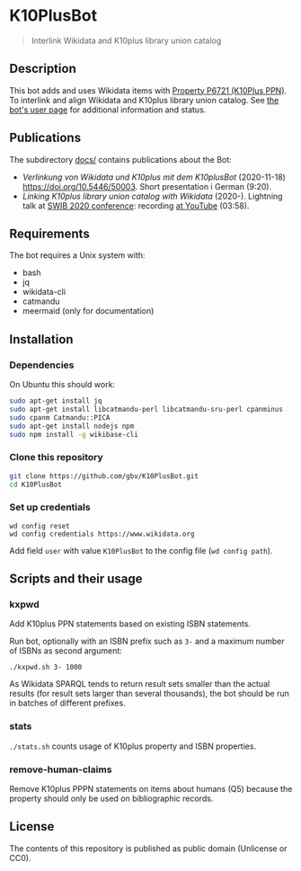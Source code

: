 # K10PlusBot

> Interlink Wikidata and K10plus library union catalog

## Description

This bot adds and uses Wikidata items with [Property P6721 (K10Plus PPN)](https://www.wikidata.org/wiki/Property:P6721). To interlink and align Wikidata and K10plus library union catalog. See [the bot's user page](https://www.wikidata.org/wiki/User:K10PlusBot) for additional information and status.

## Publications

The subdirectory [docs/](docs/) contains publications about the Bot:

* *Verlinkung von Wikidata und K10plus mit dem K10plusBot* (2020-11-18) <https://doi.org/10.5446/50003>. Short presentation i German (9:20).
* *Linking K10plus library union catalog with Wikidata* (2020-). Lightning talk at [SWIB 2020 conference](http://swib.org/swib20/): recording [at YouTube](https://www.youtube.com/watch?v=YNI6ty4gpDw) (03:58).

## Requirements

The bot requires a Unix system with:

* bash
* jq
* wikidata-cli
* catmandu
* meermaid (only for documentation)

## Installation

### Dependencies

On Ubuntu this should work:

~~~bash
sudo apt-get install jq 
sudo apt-get install libcatmandu-perl libcatmandu-sru-perl cpanminus
sudo cpanm Catmandu::PICA
sudo apt-get install nodejs npm
sudo npm install -g wikibase-cli
~~~

### Clone this repository

~~~bash
git clone https://github.com/gbv/K10PlusBot.git
cd K10PlusBot
~~~

### Set up credentials

    wd config reset
    wd config credentials https://www.wikidata.org

Add field `user` with value `K10PlusBot` to the config file (`wd config path`).

## Scripts and their usage

### kxpwd

Add K10plus PPN statements based on existing ISBN statements.

Run bot, optionally with an ISBN prefix such as `3-` and a maximum number of ISBNs as second argument:

    ./kxpwd.sh 3- 1000

As Wikidata SPARQL tends to return result sets smaller than the actual results (for result sets larger than several thousands), the bot should be run in batches of different prefixes.

### stats

`./stats.sh` counts usage of K10plus property and ISBN properties.

### remove-human-claims

Remove K10plus PPPN statements on items about humans (Q5) because the property should only be used on bibliographic records.

## License

The contents of this repository is published as public domain (Unlicense or CC0).
